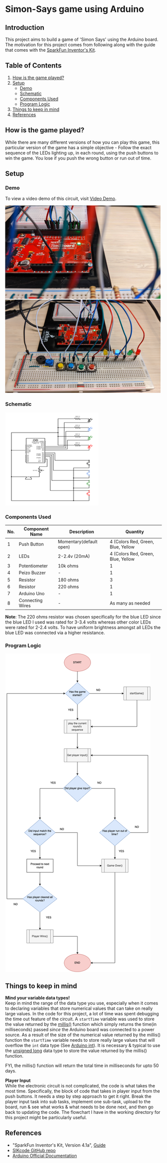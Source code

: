 # Simon-Says game using Arduino

## Introduction

This project aims to build a game of 'Simon Says' using the Arduino board. The motivation for this project comes from following along with the guide that comes with the [SparkFun Inventor's Kit](https://www.sparkfun.com/products/15267).

## Table of Contents

1. [How is the game played?](#how-is-the-game-played)
2. [Setup](#setup)
    * [Demo](#demo)
    * [Schematic](#schematic)
    * [Components Used](#components-used)
    * [Program Logic](#program-logic)
3. [Things to keep in mind](#things-to-keep-in-mind)
3. [References](#references)

## How is the game played?

While there are many different versions of how you can play this game, this particular version of the game has a simple objective - Follow the exact sequence of the LEDs lighting up, in each round, using the push buttons to win the game. You lose if you push the wrong button or run out of time.

## Setup

### Demo

To view a video demo of this circuit, visit [Video Demo](https://drive.google.com/file/d/1z3C8AFlksbkfeasl9g1vy_1oI01oaFdi/view?usp=sharing).

<img src="assets/demo/img_1.jpg" alt="image_1" width=500 height=300>
<img src="assets/demo/img_2.jpg" alt="image_2" width=500 height=300>

### Schematic

<img src="assets/schematic/circuit.png" alt="schematic" width=300 height=300>

### Components Used

|No.| Component Name | Description|Quantity|
|---|---             |---         |---     |
|1  |Push Button     |Momentary(default open) | 4 (Colors Red, Green, Blue, Yellow|
|2  |LEDs            |2-2.4v (20mA)| 4 (Colors Red, Green, Blue, Yellow|
|3  |Potentiometer   |10k ohms     | 1|
|4  |Peizo Buzzer    | -| 1|
|5  |Resistor        | 180 ohms | 3|
|6  |Resistor        | 220 ohms | 1|
|7  |Arduino Uno     | -| 1|
|8  |Connecting Wires|-| As many as needed|

**Note**: The 220 ohms resistor was chosen specifically for the blue LED since the blue LED I used was rated for 3-3.4 volts whereas other color LEDs were rated for 2-2.4 volts. To have uniform brightness amongst all LEDs the blue LED was connected via a higher resistance.
  

### Program Logic

<img src="assets/flowchart/simon_says_logic.png" alt="flowchart">

## Things to keep in mind

**Mind your variable data types!**  
Keep in mind the range of the data type you use, especially when it comes to declaring variables that store numerical values that can take on really large values. In the code for this project, a lot of time was spent debugging the time out feature of the circuit. A `startTime` variable was used to store the value returned by the [millis()](https://www.arduino.cc/reference/en/language/functions/time/millis/) function which simply returns the time(in milliseconds) passed *since* the Arduino board was connected to a power source. As a result of the size of the numerical value returned by the millis() function the `startTime` variable needs to store really large values that will overflow the `int` data type (See [Arduino int](https://www.arduino.cc/reference/en/language/variables/data-types/int/)). It is necessary & typical to use the [unsigned long](https://www.arduino.cc/reference/en/language/variables/data-types/unsignedlong/) data type to store the value returned by the millis() function.  

FYI, the millis() function will return the total time in milliseconds for upto 50 days.  
  
**Player Input**  
While the electronic circuit is not complicated, the code is what takes the most time. Specifically, the block of code that takes in player input from the push buttons. It needs a step by step approach to get it right. Break the player input task into sub tasks, implement one sub-task, upload to the board, run & see what works & what needs to be done next, and then go back to updating the code. The flowchart I have in the working directory for this project might be particularly useful.

## References

- "SparkFun Inventor's Kit, Version 4.1a", [Guide](https://learn.sparkfun.com/tutorials/sparkfun-inventors-kit-experiment-guide---v41)
- [SIKcode GitHub repo](https://github.com/sparkfun/SIK-Guide-Code)
- [Arduino Official Documentation](https://docs.arduino.cc/)
